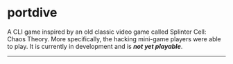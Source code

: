 # portdive
A CLI game inspired by an old classic video game called Splinter Cell: Chaos Theory. More specifically, the hacking mini-game players were able to play. It is currently in development and is ***not yet playable***.

---

